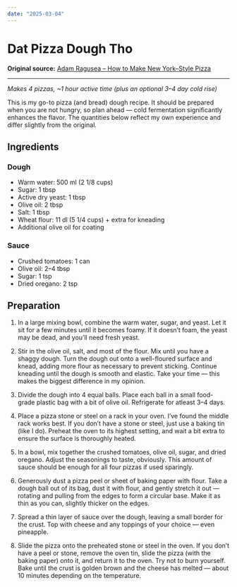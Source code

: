 ```yaml
---
date: "2025-03-04"
---
```


# Dat Pizza Dough Tho

**Original source:** [Adam Ragusea – How to Make New York–Style Pizza](https://www.youtube.com/watch?v=SDpCzJw2xm4)

---

*Makes 4 pizzas, ~1 hour active time (plus an optional 3–4 day cold rise)*

This is my go-to pizza (and bread) dough recipe. It should be prepared when you are not hungry, so plan ahead — cold fermentation significantly enhances the flavor. The quantities below reflect my own experience and differ slightly from the original.

## Ingredients

### Dough
- Warm water: 500 ml (2 1/8 cups)
- Sugar: 1 tbsp
- Active dry yeast: 1 tbsp
- Olive oil: 2 tbsp
- Salt: 1 tbsp
- Wheat flour: 11 dl (5 1/4 cups) + extra for kneading
- Additional olive oil for coating

### Sauce
- Crushed tomatoes: 1 can
- Olive oil: 2–4 tbsp
- Sugar: 1 tsp
- Dried oregano: 2 tsp

## Preparation

1. In a large mixing bowl, combine the warm water, sugar, and yeast. Let it sit for a few minutes until it becomes foamy. If it doesn’t foam, the yeast may be dead, and you’ll need fresh yeast.

2. Stir in the olive oil, salt, and most of the flour. Mix until you have a shaggy dough. Turn the dough out onto a well-floured surface and knead, adding more flour as necessary to prevent sticking. Continue kneading until the dough is smooth and elastic. Take your time — this makes the biggest difference in my opinion.

3. Divide the dough into 4 equal balls. Place each ball in a small food-grade plastic bag with a bit of olive oil. Refrigerate for atleast 3–4 days.

4. Place a pizza stone or steel on a rack in your oven. I’ve found the middle rack works best. If you don’t have a stone or steel, just use a baking tin (like I do). Preheat the oven to its highest setting, and wait a bit extra to ensure the surface is thoroughly heated.

5. In a bowl, mix together the crushed tomatoes, olive oil, sugar, and dried oregano. Adjust the seasonings to taste, obviously. This amount of sauce should be enough for all four pizzas if used sparingly.

6. Generously dust a pizza peel or sheet of baking paper with flour. Take a dough ball out of its bag, dust it with flour, and gently stretch it out — rotating and pulling from the edges to form a circular base. Make it as thin as you can, slightly thicker on the edges.

7. Spread a thin layer of sauce over the dough, leaving a small border for the crust. Top with cheese and any toppings of your choice — even pineapple.

8. Slide the pizza onto the preheated stone or steel in the oven. If you don’t have a peel or stone, remove the oven tin, slide the pizza (with the baking paper) onto it, and return it to the oven. Try not to burn yourself. Bake until the crust is golden brown and the cheese has melted — about 10 minutes depending on the temperature.
